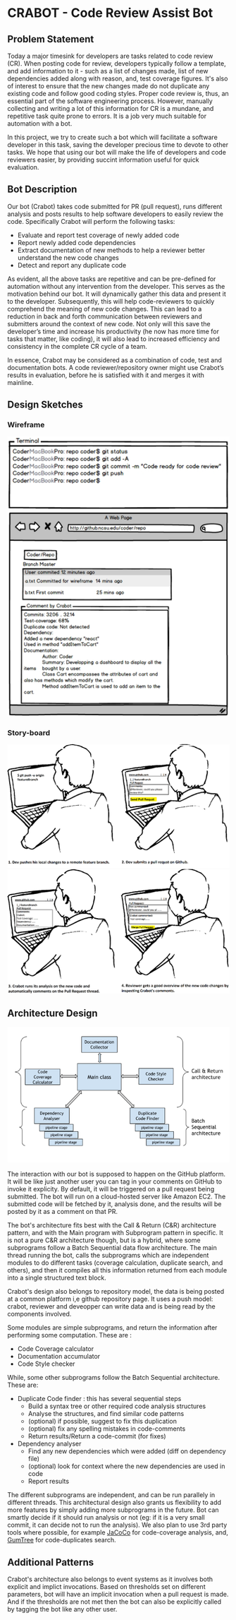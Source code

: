 # CRABOT - Code Review Assist Bot

## Problem Statement
Today a major timesink for developers are tasks related to code review (CR). When posting code for review, developers typically follow a template, and add information to it - such as a list of changes made, list of new dependencies added along with reason, and, test coverage figures. It's also of interest to ensure that the new changes made do not duplicate any existing code and follow good coding styles. Proper code review is, thus, an essential part of the software engineering process. However, manually collecting and writing a lot of this information for CR is a mundane, and repetitive task quite prone to errors. It is a job very much suitable for automation with a bot. 


In this project, we try to create such a bot which will facilitate a software developer in this task, saving the developer precious time to devote to other tasks. We hope that using our bot will make the life of developers and code reviewers easier, by providing succint information useful for quick evaluation.

## Bot Description
Our bot (Crabot) takes code submitted for PR (pull request), runs different analysis and posts results to help software developers to easily review the code. Specifically Crabot will perform the following tasks:

+ Evaluate and report test coverage of newly added code
+ Report newly added code dependencies
+ Extract documentation of new methods to help a reviewer better understand the new code changes
+ Detect and report any duplicate code


As evident, all the above tasks are repetitive and can be pre-defined for automation without any intervention from the developer. This serves as the motivation behind our bot. It will dynamically gather this data and present it to the developer. Subsequently, this will help code-reviewers to quickly comprehend the meaning of new code changes. This can lead to a reduction in back and forth communication between reviewers and submitters around the context of new code. Not only will this save the developer’s time and increase his productivity (he now has more time for tasks that matter, like coding), it will also lead to increased efficiency and consistency in the complete CR cycle of a team.


In essence, Crabot may be considered as a combination of code, test and documentation bots. A code reviewer/repository owner might use Crabot’s results in evaluation, before he is satisfied with it and merges it with mainline. 


## Design Sketches
### Wireframe
![wire1](media/new_wireframe_1.png)
![wire3](media/new_wireframe_3.png)


### Story-board
![sb1](media/sb1.png)
![sb2](media/sb2.png)
<br />


## Architecture Design
![architecture](media/arch_design.png)

The interaction with our bot is supposed to happen on the GitHub platform. It will be like just another user you can tag in your comments on GitHub to invoke it explicity. By default, it will be triggered on a pull request being submitted. The bot will run on a cloud-hosted server like Amazon EC2. The submitted code will be fetched by it, analysis done, and the results will be posted by it as a comment on that PR.


The bot's architecture fits best with the Call & Return (C&R) architecture pattern, and with the Main program with Subprogram pattern in specific. It is not a pure C&R architecture though, but is a hybrid, where some subprograms follow a Batch Sequential data flow architecture. The main thread running the bot, calls the subprograms which are independent modules to do different tasks (coverage calculation, duplicate search, and others), and then it compiles all this information returned from each module into a single structured text block.  

Crabot's design also belongs to repository model, the data is being posted at a common platform i,e github repository page. It uses a push model: crabot, reviewer and deveopper can write data and is being read by the components involved.

Some modules are simple subprograms, and return the information after performing some computation. These are :

+ Code Coverage calculator
+ Documentation accumulator
+ Code Style checker

While, some other subprograms follow the Batch Sequential architecture. These are:

+ Duplicate Code finder : this has several sequential steps
	+ Build a syntax tree or other required code analysis structures
	+ Analyse the structures, and find similar code patterns
	+ (optional) if possible, suggest to fix this duplication
	+ (optional) fix any spelling mistakes in code-comments
	+ Return results/Return a code-commit (for fixes)
+ Dependency analyser
	+ Find any new dependencies which were added (diff on dependency file)
	+ (optional) look for context where the new dependencies are used in code
	+ Report results

The different subprograms are independent, and can be run parallely in different threads. This architectural design also grants us flexibility to add more features by simply adding more subprograms in the future.
Bot can smartly decide if it should run analysis or not (eg: if it is a very small commit, it can decide not to run the analysis). We also plan to use 3rd party tools where possible, for example [JaCoCo][link_jacoco] for code-coverage analysis, and, [GumTree][link_gumtree] for code-duplicates search.


## Additional Patterns
Crabot's architecture also belongs to event systems as it involves both explicit and implict invocations. Based on thresholds set on different parameters, bot will have an implicit invocation when a pull request is made. And if the thresholds are not met then the bot can also be explicitly called by tagging the bot like any other user. 

[link_gumtree]:https://github.com/GumTreeDiff/gumtree
[link_jacoco]:http://www.eclemma.org/index.html
